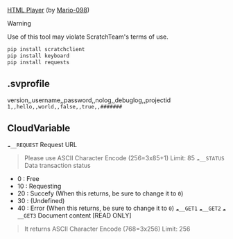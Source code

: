 [HTML Player](https://scratch.mit.edu/projects/863871016) (by [Mario-098](https://scratch.mit.edu/users/Mario-098/))

> [!WARNING]
> Use of this tool may violate ScratchTeam's terms of use.

```python
pip install scratchclient
pip install keyboard
pip install requests
```

## .svprofile
version,,username,,password,,nolog,,debuglog,,projectid
`1,,hello,,world,,false,,true,,#######`

## CloudVariable
`☁__REQUEST` Request URL
> Please use ASCII Character Encode (256=3x85+1) Limit: 85
`☁__STATUS` Data transaction status
- 0 : Free
- 10 : Requesting
- 20 : Succefy (When this returns, be sure to change it to `0`)
- 30 : (Undefined)
- 40 : Error (When this returns, be sure to change it to `0`)
`☁__GET1` `☁__GET2` `☁__GET3` Document content [READ ONLY]
> It returns ASCII Character Encode (768=3x256) Limit: 256
